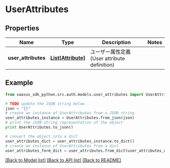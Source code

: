 # UserAttributes


## Properties
Name | Type | Description | Notes
------------ | ------------- | ------------- | -------------
**user_attributes** | [**List[Attribute]**](Attribute.md) | ユーザー属性定義(User attribute definition) | 

## Example

```python
from saasus_sdk_python.src.auth.models.user_attributes import UserAttributes

# TODO update the JSON string below
json = "{}"
# create an instance of UserAttributes from a JSON string
user_attributes_instance = UserAttributes.from_json(json)
# print the JSON string representation of the object
print UserAttributes.to_json()

# convert the object into a dict
user_attributes_dict = user_attributes_instance.to_dict()
# create an instance of UserAttributes from a dict
user_attributes_form_dict = user_attributes.from_dict(user_attributes_dict)
```
[[Back to Model list]](../README.md#documentation-for-models) [[Back to API list]](../README.md#documentation-for-api-endpoints) [[Back to README]](../README.md)


